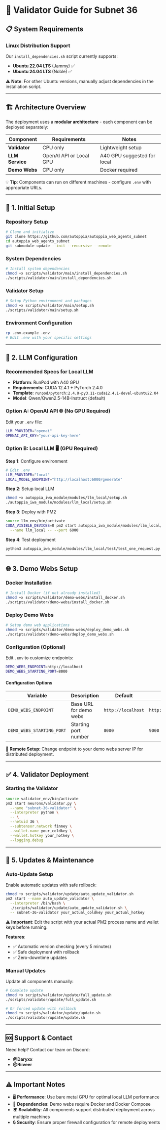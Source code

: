 # 🚀 Validator Guide for Subnet 36

## 📋 System Requirements

### **Linux Distribution Support**

Our `install_dependencies.sh` script currently supports:

- **Ubuntu 22.04 LTS** (Jammy) ✅
- **Ubuntu 24.04 LTS** (Noble) ✅

⚠️ **Note**: For other Ubuntu versions, manually adjust dependencies in the installation script.

---

## 🏗️ Architecture Overview

The deployment uses a **modular architecture** - each component can be deployed separately:

| Component       | Requirements            | Notes                       |
| --------------- | ----------------------- | --------------------------- |
| **Validator**   | CPU only                | Lightweight setup           |
| **LLM Service** | OpenAI API or Local GPU | A40 GPU suggested for local |
| **Demo Webs**   | CPU only                | Docker required             |

💡 **Tip**: Components can run on different machines - configure `.env` with appropriate URLs.

---

## 🔧 1. Initial Setup

### **Repository Setup**

```bash
# Clone and initialize
git clone https://github.com/autoppia/autoppia_web_agents_subnet
cd autoppia_web_agents_subnet
git submodule update --init --recursive --remote
```

### **System Dependencies**

```bash
# Install system dependencies
chmod +x scripts/validator/main/install_dependencies.sh
./scripts/validator/main/install_dependencies.sh
```

### **Validator Setup**

```bash
# Setup Python environment and packages
chmod +x scripts/validator/main/setup.sh
./scripts/validator/main/setup.sh
```

### **Environment Configuration**

```bash
cp .env.example .env
# Edit .env with your specific settings
```

---

## 🤖 2. LLM Configuration

### **Recommended Specs for Local LLM**

- **Platform**: RunPod with A40 GPU
- **Requirements**: CUDA 12.4.1 + PyTorch 2.4.0
- **Template**: `runpod/pytorch:2.4.0-py3.11-cuda12.4.1-devel-ubuntu22.04`
- **Model**: Qwen/Qwen2.5-14B-Instruct (default)

### **Option A: OpenAI API** 🌐 (No GPU Required)

Edit your `.env` file:

```bash
LLM_PROVIDER="openai"
OPENAI_API_KEY="your-api-key-here"
```

### **Option B: Local LLM** 🖥️ (GPU Required)

**Step 1**: Configure environment

```bash
# Edit .env
LLM_PROVIDER="local"
LOCAL_MODEL_ENDPOINT="http://localhost:6000/generate"
```

**Step 2**: Setup local LLM

```bash
chmod +x autoppia_iwa_module/modules/llm_local/setup.sh
./autoppia_iwa_module/modules/llm_local/setup.sh
```

**Step 3**: Deploy with PM2

```bash
source llm_env/bin/activate
CUDA_VISIBLE_DEVICES=0 pm2 start autoppia_iwa_module/modules/llm_local/run_local_llm.py \
  --name llm_local -- --port 6000
```

**Step 4**: Test deployment

```bash
python3 autoppia_iwa_module/modules/llm_local/test/test_one_request.py
```

---

## 🌐 3. Demo Webs Setup

### **Docker Installation**

```bash
# Install Docker (if not already installed)
chmod +x scripts/validator/demo-webs/install_docker.sh
./scripts/validator/demo-webs/install_docker.sh
```

### **Deploy Demo Webs**

```bash
# Setup demo web applications
chmod +x scripts/validator/demo-webs/deploy_demo_webs.sh
./scripts/validator/demo-webs/deploy_demo_webs.sh
```

### **Configuration** (Optional)

Edit `.env` to customize endpoints:

```bash
DEMO_WEBS_ENDPOINT=http://localhost
DEMO_WEBS_STARTING_PORT=8000
```

#### **Configuration Options**

| Variable                  | Description            | Default            | Example                |
| ------------------------- | ---------------------- | ------------------ | ---------------------- |
| `DEMO_WEBS_ENDPOINT`      | Base URL for demo webs | `http://localhost` | `http://192.168.1.100` |
| `DEMO_WEBS_STARTING_PORT` | Starting port number   | `8000`             | `9000`                 |

🔧 **Remote Setup**: Change endpoint to your demo webs server IP for distributed deployment.

---

## ✅ 4. Validator Deployment

### **Starting the Validator**

```bash
source validator_env/bin/activate
pm2 start neurons/validator.py \
  --name "subnet-36-validator" \
  --interpreter python \
  -- \
  --netuid 36 \
  --subtensor.network finney \
  --wallet.name your_coldkey \
  --wallet.hotkey your_hotkey \
  --logging.debug
```

---

## 🔄 5. Updates & Maintenance

### **Auto-Update Setup**

Enable automatic updates with safe rollback:

```bash
chmod +x scripts/validator/update/auto_update_validator.sh
pm2 start --name auto_update_validator \
  --interpreter /bin/bash \
  ./scripts/validator/update/auto_update_validator.sh \
  -- subnet-36-validator your_actual_coldkey your_actual_hotkey
```

⚠️ **Important**: Edit the script with your actual PM2 process name and wallet keys before running.

**Features**:

- ✅ Automatic version checking (every 5 minutes)
- ✅ Safe deployment with rollback
- ✅ Zero-downtime updates

### **Manual Updates**

Update all components manually:

```bash
# Complete update
chmod +x scripts/validator/update/full_update.sh
./scripts/validator/update/full_update.sh

# Or forced update with rollback
chmod +x scripts/validator/update/update.sh
./scripts/validator/update/update.sh
```

---

## 🆘 Support & Contact

Need help? Contact our team on Discord:

- **@Daryxx**
- **@Riiveer**

---

## ⚠️ Important Notes

- 🖥️ **Performance**: Use bare metal GPU for optimal local LLM performance
- 🐳 **Dependencies**: Demo webs require Docker and Docker Compose
- 🌍 **Scalability**: All components support distributed deployment across multiple machines
- 🔒 **Security**: Ensure proper firewall configuration for remote deployments
